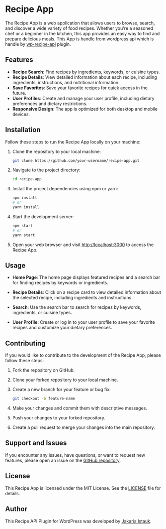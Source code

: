 # Recipe App

The Recipe App is a web application that allows users to browse, search, and discover a wide variety of food recipes. Whether you're a seasoned chef or a beginner in the kitchen, this app provides an easy way to find and prepare delicious meals. This App is handle from wordpress api which is handle by [wp-recipe-api](https://github.com/jakaria-istauk/wp-recipe-api) plugin.

## Features

- **Recipe Search**: Find recipes by ingredients, keywords, or cuisine types.
- **Recipe Details**: View detailed information about each recipe, including ingredients, instructions, and nutritional information.
- **Save Favorites**: Save your favorite recipes for quick access in the future.
- **User Profiles**: Create and manage your user profile, including dietary preferences and dietary restrictions.
- **Responsive Design**: The app is optimized for both desktop and mobile devices.

## Installation

Follow these steps to run the Recipe App locally on your machine:

1. Clone the repository to your local machine:

   ```bash
   git clone https://github.com/your-username/recipe-app.git
   ```

2. Navigate to the project directory:

   ```bash
   cd recipe-app
   ```

3. Install the project dependencies using npm or yarn:

   ```bash
   npm install
   # or
   yarn install
   ```

4. Start the development server:

   ```bash
   npm start
   # or
   yarn start
   ```

5. Open your web browser and visit [http://localhost:3000](http://localhost:3000) to access the Recipe App.

## Usage

- **Home Page**: The home page displays featured recipes and a search bar for finding recipes by keywords or ingredients.

- **Recipe Details**: Click on a recipe card to view detailed information about the selected recipe, including ingredients and instructions.

- **Search**: Use the search bar to search for recipes by keywords, ingredients, or cuisine types.

- **User Profile**: Create or log in to your user profile to save your favorite recipes and customize your dietary preferences.

## Contributing

If you would like to contribute to the development of the Recipe App, please follow these steps:

1. Fork the repository on GitHub.

2. Clone your forked repository to your local machine.

3. Create a new branch for your feature or bug fix:

   ```bash
   git checkout -b feature-name
   ```

4. Make your changes and commit them with descriptive messages.

5. Push your changes to your forked repository.

6. Create a pull request to merge your changes into the main repository.

## Support and Issues

If you encounter any issues, have questions, or want to request new features, please open an issue on the [GitHub repository](https://github.com/your-username/recipe-app/issues).

## License

This Recipe App is licensed under the MIT License. See the [LICENSE](LICENSE) file for details.

## Author

This Recipe API Plugin for WordPress was developed by [Jakaria Istauk](https://profiles.wordpress.org/jakariaistauk/).